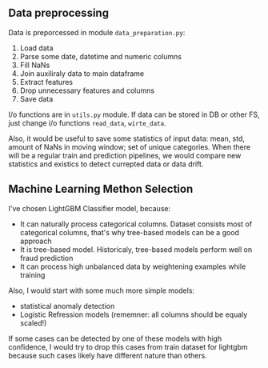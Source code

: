 ## Data preprocessing

Data is preporcessed in module `data_preparation.py`:
1. Load data
2. Parse some date, datetime and numeric columns
3. Fill NaNs
4. Join auxiliraly data to main dataframe
5. Extract features
6. Drop unnecessary features and columns 
7. Save data

I/o functions are in `utils.py` module. If data can be stored in DB or other FS, just change i/o functions `read_data`, `wirte_data`.

Also, it would be useful to save some statistics of input data: mean, std, amount of NaNs in moving window; set of unique categories. 
When there will be a regular train and prediction pipelines, we would compare new statistics and existics to detect currepted data or data drift.

## Machine Learning Methon Selection

I've chosen LightGBM Classifier model, because:

- It can naturally process categorical columns. Dataset consists most of categorical columns, that's why tree-based models can be a good approach
- It is tree-based model. Historicaly, tree-based models perform well on fraud prediction
- It can process high unbalanced data by weightening examples while training 

Also, I would start with some much more simple models:

- statistical anomaly detection
- Logistic Refression models (rememner: all columns should be equaly scaled!)
  
If some cases can be detected by one of these models with high confidence, I would try to drop this cases from train dataset for lightgbm because such cases likely have different nature than others.